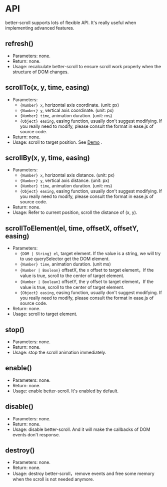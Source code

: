 # API

better-scroll supports lots of flexible API. It's really useful when implementing advanced features.

## refresh()
  - Parameters: none.
  - Return: none.
  - Usage: recalculate better-scroll to ensure scroll work properly when the structure of DOM changes.

## scrollTo(x, y, time, easing)
   - Parameters:
     - `{Number} x`, horizontal axis coordinate. (unit: px)
     - `{Number} y`, vertical axis coordinate. (unit: px)
     - `{Number} time`, animation duration. (unit: ms)
     - `{Object} easing`, easing function, usually don't suggest modifying. If you really need to modify, please consult the format in ease.js of source code.
   - Return: none.
   - Usage: scroll to target position. See [Demo](https://ustbhuangyi.github.io/better-scroll/demo/#/vertical-scroll) .

## scrollBy(x, y, time, easing)
   - Parameters:
     - `{Number} x`, horizontal axis distance. (unit: px)
     - `{Number} y`, vertical axis distance. (unit: px)
     - `{Number} time`, animation duration. (unit: ms)
     - `{Object} easing`, easing function, usually don't suggest modifying. If you really need to modify, please consult the format in ease.js of source code.
   - Return: none.
   - Usage: Refer to current position, scroll the distance of (x, y).

## scrollToElement(el, time, offsetX, offsetY, easing)
   - Parameters:
     - `{DOM | String} el`, target element. If the value is a string, we will try to use querySelector get the DOM element.
     - `{Number} time`, animation duration. (unit ms)
     - `{Number | Boolean}` offsetX, the x offset to target element，If the value is true, scroll to the center of target element.
     - `{Number | Boolean}` offsetY, the y offset to target element，If the value is true, scroll to the center of target element.
     - `{Object} easing`, easing function, usually don't suggest modifying. If you really need to modify, please consult the format in ease.js of source code.
   - Return: none.
   - Usage: scroll to target element.

## stop()
   - Parameters: none.
   - Return: none.
   - Usage: stop the scroll animation immediately.

## enable()
   - Parameters: none.
   - Return: none.
   - Usage: enable better-scroll. It's enabled by default.

## disable()
   - Parameters: none.
   - Return: none.
   - Usage: disable better-scroll. And it will make the callbacks of DOM events don't response.

## destroy()
   - Parameters: none.
   - Return: none.
   - Usage: destroy better-scroll，remove events and free some memory when the scroll is not needed anymore.
